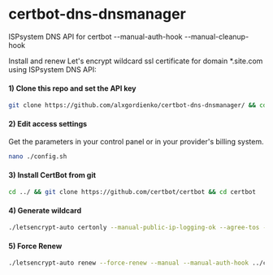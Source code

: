 # certbot-dns-dnsmanager
ISPsystem DNS API for certbot --manual-auth-hook --manual-cleanup-hook

Install and renew Let's encrypt wildcard ssl certificate for domain *.site.com using ISPsystem DNS API:

#### 1) Clone this repo and set the API key
```bash
git clone https://github.com/alxgordienko/certbot-dns-dnsmanager/ && cd ./certbot-dns-dnsmanager
```

#### 2) Edit access settings

Get the parameters in your control panel or in your provider's billing system.

```bash
nano ./config.sh
```

#### 3) Install CertBot from git
```bash
cd ../ && git clone https://github.com/certbot/certbot && cd certbot
```

#### 4) Generate wildcard
```bash
./letsencrypt-auto certonly --manual-public-ip-logging-ok --agree-tos --email info@site.com --renew-by-default -d site.com -d *.site.com --manual --manual-auth-hook ../certbot-dns-dnsmanager/authenticator.sh --manual-cleanup-hook ../certbot-dns-dnsmanager/cleanup.sh --preferred-challenges dns-01 --server https://acme-v02.api.letsencrypt.org/directory
```

#### 5) Force Renew
```bash
./letsencrypt-auto renew --force-renew --manual --manual-auth-hook ../certbot-dns-dnsmanager/authenticator.sh --manual-cleanup-hook ../certbot-dns-dnsmanager/cleanup.sh --preferred-challenges dns-01 --server https://acme-v02.api.letsencrypt.org/directory
```